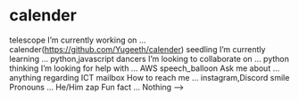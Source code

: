 # calender
telescope I’m currently working on ... calender(https://github.com/Yugeeth/calender)
seedling I’m currently learning ... python,javascript
dancers I’m looking to collaborate on ... python
thinking I’m looking for help with ... AWS
speech_balloon Ask me about ... anything regarding ICT
mailbox How to reach me ... instagram,Discord
smile Pronouns ... He/Him
zap Fun fact ... Nothing -->
